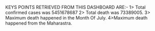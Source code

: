 KEYS POINTS RETRIEVED FROM THIS DASHBOARD ARE:-
1> Total confirmed cases was  5451678687
2> Total death was 73389005.
3> Maximum death happened in the Month Of July.
4>Maximum death happened from the Maharastra.

